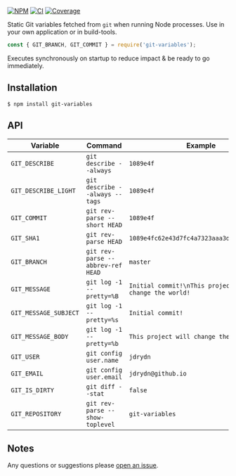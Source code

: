 [![NPM](https://badge.fury.io/js/git-variables.svg)](https://npm.im/git-variables)
[![CI](https://github.com/someimportantcompany/git-variables/workflows/Test/badge.svg?branch=master)](https://github.com/someimportantcompany/git-variables/actions?query=branch%3Amaster)
[![Coverage](https://coveralls.io/repos/github/someimportantcompany/git-variables/badge.svg)](https://coveralls.io/github/someimportantcompany/git-variables)

Static Git variables fetched from `git` when running Node processes. Use in your own application or in build-tools.

```js
const { GIT_BRANCH, GIT_COMMIT } = require('git-variables');
```

Executes synchronously on startup to reduce impact & be ready to go immediately.

## Installation

```
$ npm install git-variables
```

## API

Variable | Command | Example
---- | ---- | ----
`GIT_DESCRIBE` | `git describe --always` | `1089e4f`
`GIT_DESCRIBE_LIGHT` | `git describe --always --tags` | `1089e4f`
`GIT_COMMIT` | `git rev-parse --short HEAD` | `1089e4f`
`GIT_SHA1` | `git rev-parse HEAD` | `1089e4fc62e43d7fc4a7323aaa3d09cd6cccc468`
`GIT_BRANCH` | `git rev-parse --abbrev-ref HEAD` | `master`
`GIT_MESSAGE` | `git log -1 --pretty=%B` | `Initial commit!\nThis project will change the world!`
`GIT_MESSAGE_SUBJECT` | `git log -1 --pretty=%s` | `Initial commit!`
`GIT_MESSAGE_BODY` | `git log -1 --pretty=%b` | `This project will change the world!`
`GIT_USER` | `git config user.name` | `jdrydn`
`GIT_EMAIL` | `git config user.email` | `jdrydn@github.io`
`GIT_IS_DIRTY` | `git diff --stat` | `false`
`GIT_REPOSITORY` | `git rev-parse --show-toplevel` | `git-variables`

## Notes

Any questions or suggestions please [open an issue](/someimportantcompany/git-variables/issues).
